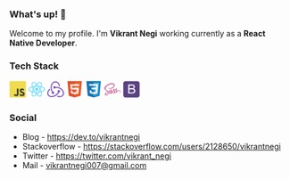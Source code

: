 ### What's up! 👋

Welcome to my profile. I'm **Vikrant Negi** working currently as a **React Native Developer**.

### Tech Stack

<code><img height="30" src="https://raw.githubusercontent.com/vikrantnegi/vikrantnegi/master/assets/javascript-original.svg" alt="Javascript"></code>
<code><img height="30" src="https://raw.githubusercontent.com/vikrantnegi/vikrantnegi/master/assets/react-original.svg" alt="React"></code>
<code><img height="30" src="https://raw.githubusercontent.com/vikrantnegi/vikrantnegi/master/assets/redux-original.svg" alt="Redux"></code>
<code><img height="30" src="https://raw.githubusercontent.com/vikrantnegi/vikrantnegi/master/assets/html5-original.svg" alt="HTML5"></code>
<code><img height="30" src="https://raw.githubusercontent.com/vikrantnegi/vikrantnegi/master/assets/css3-original.svg" alt="CSS3"></code>
<code><img height="30" src="https://raw.githubusercontent.com/vikrantnegi/vikrantnegi/master/assets/sass-original.svg" alt="Sass"></code>
<code><img height="30" src="https://raw.githubusercontent.com/vikrantnegi/vikrantnegi/master/assets/bootstrap-plain.svg" alt="Bootstrap"></code>

### Social

- Blog - https://dev.to/vikrantnegi
- Stackoverflow - https://stackoverflow.com/users/2128650/vikrantnegi
- Twitter - https://twitter.com/vikrant_negi
- Mail - vikrantnegi007@gmail.com
